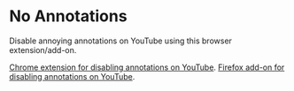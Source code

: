 # No Annotations

Disable annoying annotations on YouTube using this browser extension/add-on.

[Chrome extension for disabling annotations on YouTube]('/chrome').
[Firefox add-on for disabling annotations on YouTube]('/firefox').
